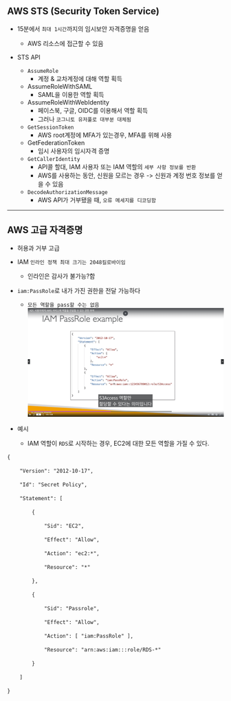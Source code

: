 ## AWS STS (Security Token Service)

- 15분에서 `최대 1시간`까지의 임시보안 자격증명을 얻음
  - AWS 리소스에 접근할 수 있음


- STS API
  - `AssumeRole`
    - 계정 & 교차계정에 대해 역할 획득
  - AssumeRoleWithSAML
    - SAML을 이용한 역할 획득
  - AssumeRoleWithWebIdentity
    - 페이스북, 구글, OIDC를 이용해서 역할 획득
    - 그러나 `코그니토 유저풀로 대부분 대체됨`
  - `GetSessionToken`
    - AWS root계정에 MFA가 있는경우, MFA를 위해 사용
  - GetFederationToken
    - 임시 사용자의 임시자격 증명
  - `GetCallerIdentity`
    - API콜 할대, IAM 사용자 또는 IAM 역할의 `세부 사항 정보를 반환`
    - AWS를 사용하는 동안, 신원을 모르는 경우 -> 신원과 계정 번호 정보를 얻을 수 있음
  - `DecodeAuthorizationMessage`
    - AWS API가 거부됐을 때, `오류 메세지를 디코딩함`


-------------------

## AWS 고급 자격증명
 
- 허용과 거부 고급
- IAM `인라인 정책 최대 크기는 2048킬로바이임`
  - 인라인은 감사가 불가능?함


- `iam:PassRole`로 내가 가진 권한을 전달 가능하다
  - `모든 역할을 pass할 수는 없음`
![Alt text](../etc/image3/iam_passrole.png)


- 예시 
  - IAM 역할이 `RDS`로 시작하는 경우, EC2에 대한 모든 역할을 가질 수 있다.


```
{

    "Version": "2012-10-17",

    "Id": "Secret Policy",

    "Statement": [

        {

            "Sid": "EC2",

            "Effect": "Allow",

            "Action": "ec2:*",

            "Resource": "*"

        },

        {

            "Sid": "Passrole",

            "Effect": "Allow",

            "Action": [ "iam:PassRole" ],

            "Resource": "arn:aws:iam:::role/RDS-*"

        }

    ]

}
```































































































































































